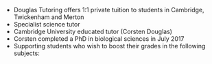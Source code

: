 
<div id="main" class="container" role="main">
		<ul>
			<li>Douglas Tutoring offers 1:1 private tuition to students in Cambridge, Twickenham and Merton</li>
			<li>Specialist science tutor</li>
			<li>Cambridge University educated tutor (Corsten Douglas)</li>
			<li>Corsten completed a PhD in biological sciences in July 2017</li>
			<li>Supporting students who wish to boost their grades in the following subjects:</li>
		</ul>
</div>



